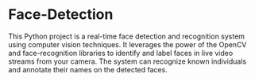 # Face-Detection
This Python project is a real-time face detection and recognition system using computer vision techniques. It leverages the power of the OpenCV and face-recognition libraries to identify and label faces in live video streams from your camera. The system can recognize known individuals and annotate their names on the detected faces.
